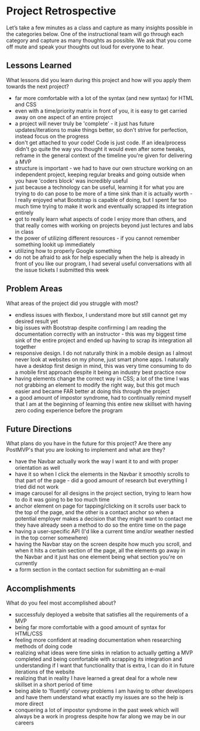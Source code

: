 
# Project Retrospective

Let’s take a few minutes as a class and capture as many insights possible in the categories below.  One of the instructional team will go through each category and capture as many thoughts as possible.  We ask that you come off mute and speak your thoughts out loud for everyone to hear. 

## Lessons Learned

What lessons did you learn during this project and how will you apply them towards the next project? 

- far more comfortable with a lot of the syntax (and new syntax) for HTML and CSS
- even with a time/priority matrix in front of you, it is easy to get carried away on one aspect of an entire project
- a project will never truly be 'complete' - it just has future updates/iterations to make things better, so don't strive for perfection, instead focus on the progress
- don't get attached to your code! Code is just code. If an idea/process didn't go quite the way you thought it would even after some tweaks, reframe in the general context of the timeline you're given for delivering a MVP
- structure is important - we had to have our own structure working on an independent project, keeping regular breaks and going outside when you have 'coders block' was incredibly useful
- just because a technology can be useful, learning it for what you are trying to do can pose to be more of a time sink than it is actually worth - I really enjoyed what Bootstrap is capable of doing, but I spent far too much time trying to make it work and eventually scrapped its integration entirely
- got to really learn what aspects of code I enjoy more than others, and that really comes with working on projects beyond just lectures and labs in class
- the power of utilizing different resources - if you cannot remember something lookit up immediately
- utilizing how to properly Google something
- do not be afraid to ask for help especially when the help is already in front of you like our program, I had several useful conversations with all the issue tickets I submitted this week


## Problem Areas

What areas of the project did you struggle with most?

- endless issues with flexbox, I understand more but still cannot get my desired result yet
- big issues with Bootstrap despite confirming I am reading the documentation correctly with an instructor - this was my biggest time sink of the entire project and ended up having to scrap its integration all together
- responsive design. I do not naturally think in a mobile design as I almost never look at websites on my phone, just smart phone apps. I naturally have a desktop first design in mind, this was very time consuming to do a mobile first approach despite it being an industry best practice now
- having elements change the correct way in CSS; a lot of the time I was not grabbing an element to modify the right way, but this got much easier and became FAR better at doing this through the project
- a good amount of impostor syndrome, had to continually remind myself that I am at the beginning of learning this entire new skillset with having zero coding experience before the program


## Future Directions

What plans do you have in the future for this project? Are there any PostMVP's that you are looking to implement and what are they? 

- have the Navbar actually work the way I want it to and with proper orientation as well
- have it so when I click the elements in the Navbar it smoothly scrolls to that part of the page - did a good amount of research but everything I tried did not work
- image carousel for all designs in the project section, trying to learn how to do it was going to be too much time
- anchor element on page for tapping/clicking on it scrolls user back to the top of the page, and the other is a contact anchor so when a potential employer makes a decision that they might want to contact me they have already seen a method to do so the entire time on the page
- having a user-specific API (I'd like a current time and/or weather nestled in the top corner somewhere)
- having the Navbar stay on the screen despite how much you scroll, and when it hits a certain section of the page, all the elements go away in the Navbar and it just has one element being what section you're on currently
- a form section in the contact section for submitting an e-mail

## Accomplishments

What do you feel most accomplished about? 

- successfuly deployed a website that satisfies all the requirements of a MVP
- being far more comfortable with a good amount of syntax for HTML/CSS
- feeling more confident at reading documentation when researching methods of doing code
- realizing what ideas were time sinks in relation to actually getting a MVP completed and being comfortable with scrapping its integration and understanding if I want that functionality that is extra, I can do it in future iterations of the website
- realizing that in reality I have learned a great deal for a whole new skillset in a short period of time
- being able to 'fluently' convey problems I am having to other developers and have them understand what exactly my issues are so the help is more direct
- conquering a lot of impostor syndrome in the past week which will always be a work in progress despite how far along we may be in our careers